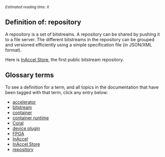 *<small id="time">Estimated reading time: X</small>*

## Definition of: repository

A repository is a set of bitstreams. A repository can be shared by pushing it
to a file server. The different bitstreams in the repository can be grouped and
versioned efficiently using a simple specification file (in JSON/XML format).

Here is [InAccel Store](https://store.inaccel.com), the first public bitstream
repository.

## Glossary terms

To see a definition for a term, and all topics in the documentation that have
been tagged with that term, click any entry below:

* [accelerator](accelerator.md)
* [bitstream](bitstream.md)
* [container](container.md)
* [container runtime](container-runtime.md)
* [Coral](coral.md)
* [device plugin](device-plugin.md)
* [FPGA](fpga.md)
* [InAccel](inaccel.md)
* [InAccel Store](inaccel-store.md)
* [repository](repository.md)
